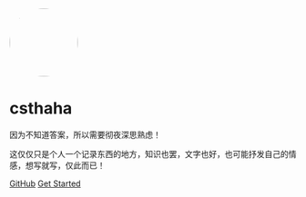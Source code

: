 
<img width="120px" height="120px" style="border-radius: 50%" bor src="https://avatars3.githubusercontent.com/u/48152550?s=460&amp;u=fbab86cdab3a83aa23286b00f4e431f971abc2f6amp;v=4">
<h1>csthaha</h1>
<span>因为不知道答案，所以需要彻夜深思熟虑！</span>

<span>这仅仅只是个人一个记录东西的地方，知识也罢，文字也好，也可能抒发自己的情感，想写就写，仅此而已！</span>

[GitHub](https://github.com/csthaha)    [Get Started](README)

<!-- ![color](#f0f0f0) -->